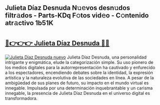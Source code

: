 ## Julieta Díaz Desnuda N𝚞𝚎vos desn𝚞dos filtr𝚊dos - Parts-KDq F𝚘tos vid𝚎o - C𝚘ntenido atr𝚊ctivo 1b51K

# <h2><a href="http://mb5hpw.tromn.icu/?c=Julieta+D%c3%adaz+Desnuda">🔗👉👉👉 Julieta Díaz Desnuda 🔗🔗</a></h2>

[![Julieta Díaz Desnuda nuevo](https://i.imgur.com/pEAQMta.gif)](http://mb5hpw.tromn.icu/?c=Julieta+D%c3%adaz+Desnuda)
Julieta Díaz Desnuda, una personalidad intrigante y enigmática, elude la categorización simple. Su uso pionero de los medios digitales para la autorrepresentación ha cautivado y enfurecido a los espectadores, encendiendo debates sobre la identidad, la expresión artística y la naturaleza evolutiva de las sociedades en línea. A pesar de la ambigüedad de sus planes de futuro, su impacto en el mundo virtual es innegable. Impulsada por una determinación inquebrantable y un carisma innegable, la presencia de Julieta Díaz Desnuda en el universo digital es transformadora.

